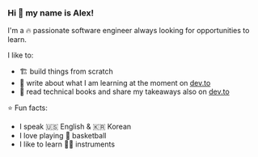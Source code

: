 ### Hi 👋 my name is Alex!
I'm a :fire: passionate software engineer always looking for opportunities to learn.

I like to:
- :building_construction: build things from scratch
- :pencil: write about what I am learning at the moment on [dev.to](https://dev.to/alexhanbich)
- :open_book: read technical books and share my takeaways also on [dev.to](https://dev.to/alexhanbich)

:star: Fun facts:
- I speak :us: English & :kr: Korean
- I love playing :basketball: basketball
- I like to learn :guitar::musical_keyboard: instruments
